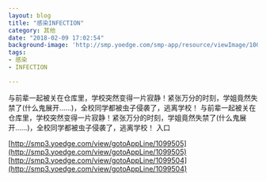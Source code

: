 ```yaml
---
layout: blog
title: "感染INFECTION"
category: 其他
date: "2018-02-09 17:02:54"
background-image: 'http://smp.yoedge.com/smp-app/resource/viewImage/1001713appline.png'
tags:
- 感染
- INFECTION

---
```

与前辈一起被关在仓库里，学校突然变得一片寂静！紧张万分的时刻，学姐竟然失禁了(什么鬼展开……)，全校同学都被虫子侵袭了，逃离学校！
与前辈一起被关在仓库里，学校突然变得一片寂静！紧张万分的时刻，学姐竟然失禁了(什么鬼展开……)，全校同学都被虫子侵袭了，逃离学校！
入口

[http://smp3.yoedge.com/view/gotoAppLine/1099505](http://smp3.yoedge.com/view/gotoAppLine/1099505)
[http://smp3.yoedge.com/view/gotoAppLine/1099504](http://smp3.yoedge.com/view/gotoAppLine/1099504)

        
